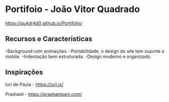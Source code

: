 # Portifoio - João Vitor Quadrado

https://qu4dr4d0.github.io/Portifolio/

## Recursos e Caracteristicas

-Background com animações.
-Portabilidade, o design do site tem suporte a mobile.
-Indentação bem estruturada.
-Design moderno e organizado.

## Inspirações

Iuri de Paula - https://iuri.is/

Prashant - https://prashantsani.com/

